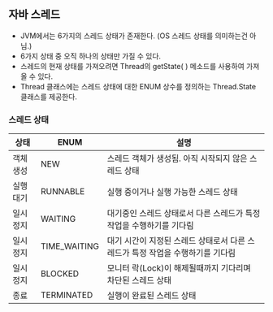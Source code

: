 ## 자바 스레드

- JVM에서는 6가지의 스레드 상태가 존재한다. (OS 스레드 상태를 의미하는건 아님.)
- 6가지 상태 중 오직 하나의 상태만 가질 수 있다.
- 스레드의 현재 상태를 가져오려면 Thread의 getState( ) 메소드를 사용하여 가져올 수 있다.
- Thread 클래스에는 스레드 상태에 대한 ENUM 상수를 정의하는 Thread.State 클래스를 제공한다.

### 스레드 상태

| 상태    | ENUM         | 설명                                           |
|-------|--------------|----------------------------------------------|
| 객체 생성 | NEW          | 스레드 객체가 생성됨. 아직 시작되지 않은 스레드 상태               |
| 실행 대기 | RUNNABLE     | 실행 중이거나 실행 가능한 스레드 상태                        |
| 일시 정지 | WAITING      | 대기중인 스레드 상태로서 다른 스레드가 특정 작업을 수행하기를 기다림       |
| 일시 정지 | TIME_WAITING | 대기 시간이 지정된 스레드 상태로서 다른 스레드가 특정 작업을 수행하기를 기다림 |
| 일시 정지 | BLOCKED      | 모니터 락(Lock)이 해제될때까지 기다리며 차단된 스레드 상태          |
| 종료    | TERMINATED   | 실행이 완료된 스레드 상태                               |
